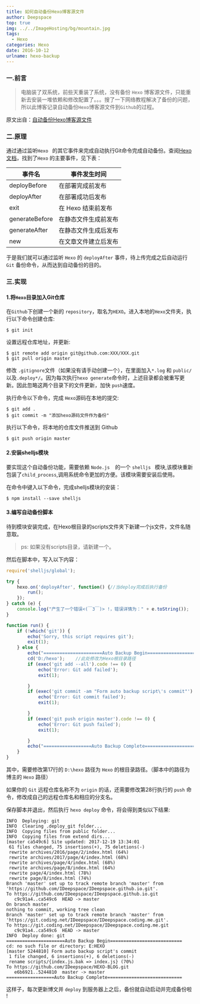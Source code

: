 ```yaml
---
title: 如何自动备份Hexo博客源文件
author: Deepspace
top: true
img: ../../ImageHosting/bg/mountain.jpg 
tags:
  - Hexo
categories: Hexo
date: 2016-10-12
urlname: hexo-backup
---
```


<!-- ## 如何自动备份Hexo博客源文件 -->

### 一.前言

> 电脑装了双系统，前些天重装了系统，没有备份 `Hexo` 博客源文件，只能重新去安装一堆依赖和修改配置了。。。搜了一下网络教程解决了备份的问题，所以此博客记录自动备份`Hexo`博客源文件到`Github`的过程。

原文出自：[自动备份Hexo博客源文件](http://notes.xiamo.tk/2015-07-06-%E8%87%AA%E5%8A%A8%E5%A4%87%E4%BB%BDHexo%E5%8D%9A%E5%AE%A2%E6%BA%90%E6%96%87%E4%BB%B6.html)

### 二.原理

通过通过监听`Hexo ` 的其它事件来完成自动执行Git命令完成自动备份。查阅[Hexo文档](https://hexo.io/zh-cn/api/events.html#deployBefore)，找到了`Hexo` 的主要事件，见下表：

| 事件名         | 事件发生时间         |
| -------------- | -------------------- |
| deployBefore   | 在部署完成前发布     |
| deployAfter    | 在部署成功后发布     |
| exit           | 在 Hexo 结束前发布   |
| generateBefore | 在静态文件生成前发布 |
| generateAfter  | 在静态文件生成后发布 |
| new            | 在文章文件建立后发布 |

于是我们就可以通过监听 `Hexo` 的 `deployAfter` 事件，待上传完成之后自动运行 `Git` 备份命令，从而达到自动备份的目的。
<!-- more -->
### 三.实现

#### 1.将`Hexo`目录加入Git仓库

在`Github`下创建一个新的 `repository`，取名为`HEXO`。进入本地的`Hexo`文件夹，执行以下命令创建仓库:

```shell
$ git init
```

设置远程仓库地址，并更新:

```shell
$ git remote add origin git@github.com:XXX/XXX.git
$ git pull origin master
```

修改 `.gitignore`文件（如果没有请手动创建一个），在里面加入`*.log` 和 `public/` 以及`.deploy*/`。因为每次执行`hexo generate`命令时，上述目录都会被重写更新。因此忽略这两个目录下的文件更新，加快 `push`速度。

执行命令以下命令，完成 `Hexo`源码在本地的提交:

```shell
$ git add .
$ git commit -m "添加hexo源码文件作为备份"
```

执行以下命令，将本地的仓库文件推送到 Github

```shell
$ git push origin master
```

#### 2.安装shelljs模块

要实现这个自动备份功能，需要依赖 `Node.js  `的一个 `shelljs ` 模块,该模块重新包装了`child_process`,调用系统命令更加的方便。该模块需要安装后使用。

在命令中键入以下命令，完成shelljs模块的安装：

```shell
$ npm install --save shelljs
```

#### 3.编写自动备份脚本

待到模块安装完成，在Hexo根目录的scripts文件夹下新建一个js文件，文件名随意取。

> ps: 如果没有scripts目录，请新建一个。

然后在脚本中，写入以下内容：

```javascript
require('shelljs/global');

try {
	hexo.on('deployAfter', function() {//当deploy完成后执行备份
		run();
	});
} catch (e) {
	console.log("产生了一个错误<(￣3￣)> !，错误详情为：" + e.toString());
}

function run() {
	if (!which('git')) {
		echo('Sorry, this script requires git');
		exit(1);
	} else {
		echo("======================Auto Backup Begin===========================");
		cd('D:/hexo');    //此处修改为Hexo根目录路径
		if (exec('git add --all').code !== 0) {
			echo('Error: Git add failed');
			exit(1);

		}
		if (exec('git commit -am "Form auto backup script\'s commit"').code !== 0) {
			echo('Error: Git commit failed');
			exit(1);

		}
		if (exec('git push origin master').code !== 0) {
			echo('Error: Git push failed');
			exit(1);

		}
		echo("==================Auto Backup Complete============================")
	}
}
```

其中，需要修改第17行的 `D:\hexo` 路径为 `Hexo` 的根目录路径。（脚本中的路径为博主的 `Hexo` 路径）

如果你的 `Git` 远程仓库名称不为 `origin` 的话，还需要修改第28行执行的 `push` 命令，修改成自己的远程仓库名和相应的分支名。

保存脚本并退出，然后执行 `hexo deploy` 命令，将会得到类似以下结果:

```shell
INFO  Deploying: git
INFO  Clearing .deploy_git folder...
INFO  Copying files from public folder...
INFO  Copying files from extend dirs...
[master ca549c6] Site updated: 2017-12-19 13:34:01
 61 files changed, 75 insertions(+), 75 deletions(-)
 rewrite archives/2016/page/2/index.html (64%)
 rewrite archives/2017/page/4/index.html (68%)
 rewrite archives/page/4/index.html (68%)
 rewrite archives/page/8/index.html (64%)
 rewrite page/4/index.html (78%)
 rewrite page/8/index.html (74%)
Branch 'master' set up to track remote branch 'master' from 'https://github.com/IDeepspace/IDeepspace.github.io.git'.
To https://github.com/IDeepspace/IDeepspace.github.io.git
   c9c91a4..ca549c6  HEAD -> master
On branch master
nothing to commit, working tree clean
Branch 'master' set up to track remote branch 'master' from 'https://git.coding.net/IDeepspace/IDeepspace.coding.me.git'.
To https://git.coding.net/IDeepspace/IDeepspace.coding.me.git
   c9c91a4..ca549c6  HEAD -> master
INFO  Deploy done: git
======================Auto Backup Begin===========================
cd: no such file or directory: E:HEXO
[master 5244810] Form auto backup script's commit
 1 file changed, 6 insertions(+), 6 deletions(-)
 rename scripts/{index.js.bak => index.js} (70%)
To https://github.com/IDeepspace/HEXO-BLOG.git
   e6b6921..5244810  master -> master
==================Auto Backup Complete============================
```

这样子，每次更新博文并 `deploy` 到服务器上之后，备份就自动启动并完成备份啦 !